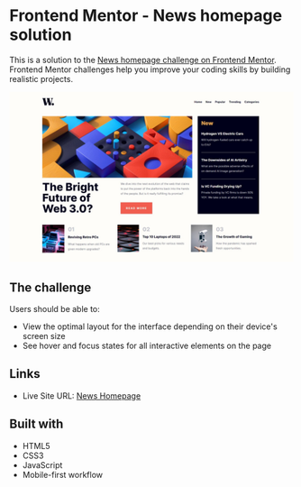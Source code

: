 # Frontend Mentor - News homepage solution

This is a solution to the [News homepage challenge on Frontend Mentor](https://www.frontendmentor.io/challenges/news-homepage-H6SWTa1MFl). Frontend Mentor challenges help you improve your coding skills by building realistic projects.

![Completed challenge](images/final.jpg)

## The challenge

Users should be able to:

- View the optimal layout for the interface depending on their device's screen size
- See hover and focus states for all interactive elements on the page

## Links

- Live Site URL: [News Homepage](https://rstrzelczyk98.github.io/news-homepage/)

## Built with

- HTML5
- CSS3
- JavaScript
- Mobile-first workflow

